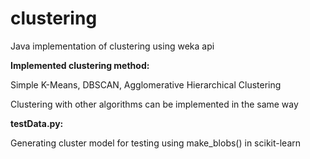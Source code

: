 # clustering
Java implementation of clustering using weka api

**Implemented clustering method:**

Simple K-Means, DBSCAN, Agglomerative Hierarchical Clustering

Clustering with other algorithms can be implemented in the same way

**testData.py:**

Generating cluster model for testing using make_blobs() in scikit-learn


